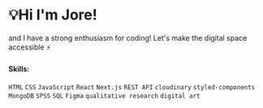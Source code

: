 # 💡Hi I'm Jore! 

and I have a strong enthusiasm for coding! 
Let's make the digital space accessible ⚡️


#### Skills:

`HTML` `CSS` `JavaScript` `React` `Next.js` `REST API` `cloudinary` `styled-components` 
`MongoDB` `SPSS` `SQL` `Figma` `qualitative research` `digital art` 



